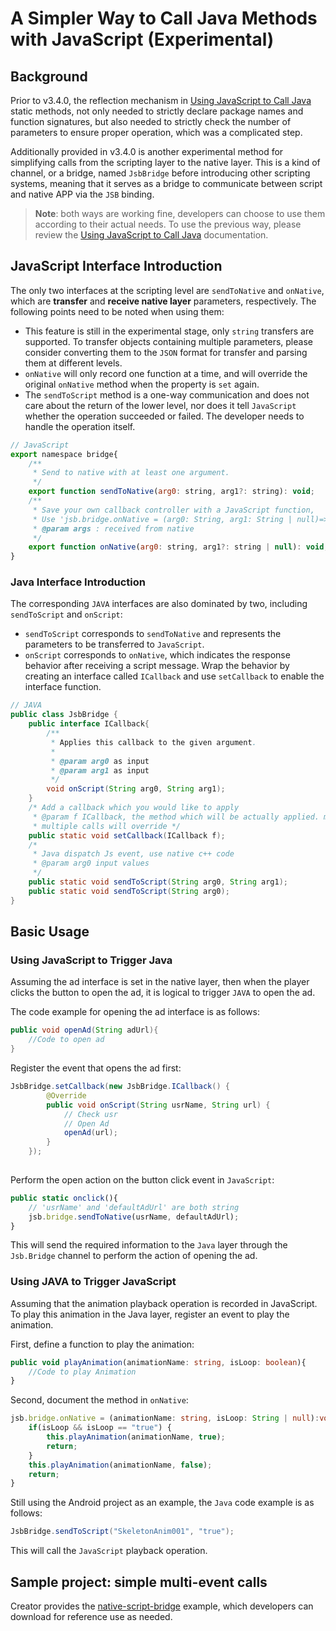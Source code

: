 # A Simpler Way to Call Java Methods with JavaScript (Experimental)

## Background

Prior to v3.4.0, the reflection mechanism in [Using JavaScript to Call Java](./java-reflection.md) static methods, not only needed to strictly declare package names and function signatures, but also needed to strictly check the number of parameters to ensure proper operation, which was a complicated step.

Additionally provided in v3.4.0 is another experimental method for simplifying calls from the scripting layer to the native layer. This is a kind of channel, or a bridge, named `JsbBridge` before introducing other scripting systems, meaning that it serves as a bridge to communicate between script and native APP via the `JSB` binding.

> **Note**: both ways are working fine, developers can choose to use them according to their actual needs. To use the previous way, please review the [Using JavaScript to Call Java](./java-reflection.md) documentation.

## JavaScript Interface Introduction

The only two interfaces at the scripting level are `sendToNative` and `onNative`, which are **transfer** and **receive native layer** parameters, respectively. The following points need to be noted when using them:

- This feature is still in the experimental stage, only `string` transfers are supported. To transfer objects containing multiple parameters, please consider converting them to the `JSON` format for transfer and parsing them at different levels.
- `onNative` will only record one function at a time, and will override the original `onNative` method when the property is `set` again.
- The `sendToScript` method is a one-way communication and does not care about the return of the lower level, nor does it tell `JavaScript` whether the operation succeeded or failed. The developer needs to handle the operation itself.

```js
// JavaScript
export namespace bridge{
    /**
     * Send to native with at least one argument.
     */
    export function sendToNative(arg0: string, arg1?: string): void;
    /**
     * Save your own callback controller with a JavaScript function,
     * Use 'jsb.bridge.onNative = (arg0: String, arg1: String | null)=>{...}'
     * @param args : received from native
     */
    export function onNative(arg0: string, arg1?: string | null): void;
}
```

### Java Interface Introduction

The corresponding `JAVA` interfaces are also dominated by two, including `sendToScript` and `onScript`:

- `sendToScript` corresponds to `sendToNative` and represents the parameters to be transferred to `JavaScript`.
- `onScript` corresponds to `onNative`, which indicates the response behavior after receiving a script message. Wrap the behavior by creating an interface called `ICallback` and use `setCallback` to enable the interface function.

```JAVA
// JAVA
public class JsbBridge {
    public interface ICallback{
        /**
         * Applies this callback to the given argument.
         *
         * @param arg0 as input
         * @param arg1 as input
         */
        void onScript(String arg0, String arg1);
    }
    /* Add a callback which you would like to apply
     * @param f ICallback, the method which will be actually applied. multiple calls will override
     * multiple calls will override */
    public static void setCallback(ICallback f);
    /*
     * Java dispatch Js event, use native c++ code
     * @param arg0 input values
     */
    public static void sendToScript(String arg0, String arg1);
    public static void sendToScript(String arg0);
}
```

## Basic Usage

### Using JavaScript to Trigger Java

Assuming the ad interface is set in the native layer, then when the player clicks the button to open the ad, it is logical to trigger `JAVA` to open the ad.

The code example for opening the ad interface is as follows:

```JAVA
public void openAd(String adUrl){
    //Code to open ad
}
```

Register the event that opens the ad first:

```JAVA
JsbBridge.setCallback(new JsbBridge.ICallback() {
        @Override
        public void onScript(String usrName, String url) {
            // Check usr
            // Open Ad
            openAd(url);
        }
    });
    
```

Perform the open action on the button click event in `JavaScript`:

```ts
public static onclick(){
    // 'usrName' and 'defaultAdUrl' are both string
    jsb.bridge.sendToNative(usrName, defaultAdUrl);
} 
```

This will send the required information to the `Java` layer through the `Jsb.Bridge` channel to perform the action of opening the ad.

### Using JAVA to Trigger JavaScript

Assuming that the animation playback operation is recorded in JavaScript. To play this animation in the Java layer, register an event to play the animation.

First, define a function to play the animation:

```ts
public void playAnimation(animationName: string, isLoop: boolean){
    //Code to play Animation
}
```

Second, document the method in `onNative`:

```ts
jsb.bridge.onNative = (animationName: string, isLoop: String | null):void=>{
    if(isLoop && isLoop == "true") {
        this.playAnimation(animationName, true);
        return;
    }
    this.playAnimation(animationName, false);
    return;
}
```

Still using the Android project as an example, the `Java` code example is as follows:

```JAVA
JsbBridge.sendToScript("SkeletonAnim001", "true");
```

This will call the `JavaScript` playback operation.

## Sample project: simple multi-event calls

Creator provides the [native-script-bridge](https://github.com/cocos-creator/example-3d/tree/v3.4/native-script-bridge) example, which developers can download for reference use as needed.
